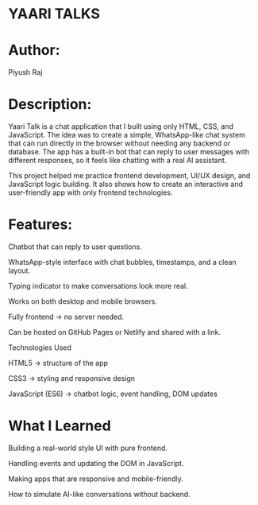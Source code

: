 # YAARI TALKS
# Author:
Piyush Raj
# Description:
Yaari Talk is a chat application that I built using only HTML, CSS, and JavaScript.
The idea was to create a simple, WhatsApp-like chat system that can run directly in the browser without needing any backend or database. The app has a built-in bot that can reply to user messages with different responses, so it feels like chatting with a real AI assistant.

This project helped me practice frontend development, UI/UX design, and JavaScript logic building. It also shows how to create an interactive and user-friendly app with only frontend technologies.

# Features:

 Chatbot that can reply to user questions.

 WhatsApp-style interface with chat bubbles, timestamps, and a clean layout.

 Typing indicator to make conversations look more real.

 Works on both desktop and mobile browsers.

 Fully frontend → no server needed.

 Can be hosted on GitHub Pages or Netlify and shared with a link.

 Technologies Used

 HTML5 → structure of the app

 CSS3 → styling and responsive design

 JavaScript (ES6) → chatbot logic, event handling, DOM updates

 # What I Learned

Building a real-world style UI with pure frontend.

Handling events and updating the DOM in JavaScript.

Making apps that are responsive and mobile-friendly.

How to simulate AI-like conversations without backend.
